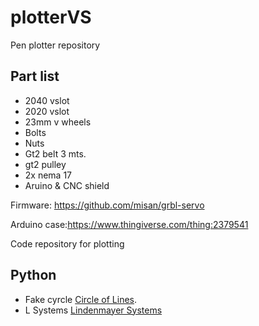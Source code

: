 # plotterVS
Pen plotter repository
## Part list
* 2040 vslot
* 2020 vslot
* 23mm v wheels
* Bolts
* Nuts
* Gt2 belt 3 mts.
* gt2 pulley
* 2x nema 17
* Aruino & CNC shield


Firmware:
https://github.com/misan/grbl-servo

Arduino case:https://www.thingiverse.com/thing:2379541

Code repository for plotting
## Python
+ Fake cyrcle
[Circle of Lines](./python/fakeCircle/fakeCircle.md).
+ L Systems
[Lindenmayer Systems](./python/lindenmayerSystems/lindenmayerSystems.md)

